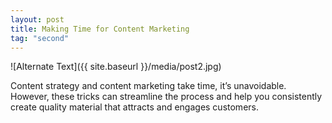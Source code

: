 ```yaml
---
layout: post
title: Making Time for Content Marketing
tag: "second"
---
```



![Alternate Text]({{ site.baseurl }}/media/post2.jpg)

<p>Content strategy and content marketing take time, it’s unavoidable. However, these tricks can streamline the process and help you consistently create quality material that attracts and engages customers.</p>